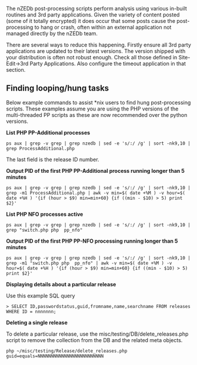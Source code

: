 The nZEDb post-processing scripts perform analysis using various in-built routines and 3rd party applications. Given the variety of content posted (some of it totally encrypted) it does occur that some posts cause the post-processing to hang or crash, often within an external application not managed directly by the nZEDb team.

There are several ways to reduce this happening. Firstly ensure all 3rd party applications are updated to their latest versions. The version shipped with your distribution is often not robust enough. Check all those defined in Site-Edit->3rd Party Applications. Also configure the timeout application in that section.

## Finding looping/hung tasks


Below example commands to assist *nix users to find hung post-processing scripts. These examples assume you are using the PHP versions of the multi-threaded PP scripts as these are now recommended over the python versions.

**List PHP PP-Additional processes**
```
ps aux | grep -v grep | grep nzedb | sed -e 's/:/ /g' | sort -nk9,10 | grep ProcessAdditional.php
```
The last field is the release ID number.

**Output PID of the first PHP PP-Additional process running longer than 5 minutes**
```
ps aux | grep -v grep | grep nzedb | sed -e 's/:/ /g' | sort -nk9,10 | grep -m1 ProcessAdditional.php | awk -v min=$( date +%M ) -v hour=$( date +%H ) '{if (hour > $9) min=min+60} {if ((min - $10) > 5) print $2}'
```

**List PHP NFO processes active**
```
ps aux | grep -v grep | grep nzedb | sed -e 's/:/ /g' | sort -nk9,10 | grep "switch.php php  pp_nfo"
```

**Output PID of the first PHP PP-NFO processing running longer than 5 minutes**
```
ps aux | grep -v grep | grep nzedb | sed -e 's/:/ /g' | sort -nk9,10 | grep -m1 "switch.php php  pp_nfo" | awk -v min=$( date +%M ) -v hour=$( date +%H ) '{if (hour > $9) min=min+60} {if ((min - $10) > 5) print $2}'
```

**Displaying details about a particular release**

Use this example SQL query 
```
> SELECT ID,passwordstatus,guid,fromname,name,searchname FROM releases WHERE ID = nnnnnnn;
```

**Deleting a single release**

To delete a particular release, use the misc/testing/DB/delete_releases.php script to remove the collection from the DB and the related meta objects.
```
php ~/misc/testing/Release/delete_releases.php guid=equals=NNNNNNNNNNNNNNNNNNNNNNNNN
```
